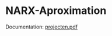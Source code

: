 # NARX-Aproximation
Documentation: [projecten.pdf](https://github.com/Serh1/NARX-Aproximation/files/9574390/projecten.pdf)

